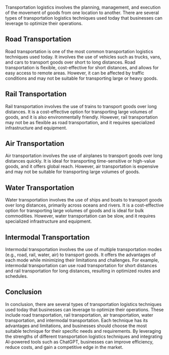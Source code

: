

Transportation logistics involves the planning, management, and execution of the movement of goods from one location to another. There are several types of transportation logistics techniques used today that businesses can leverage to optimize their operations.

Road Transportation
-------------------

Road transportation is one of the most common transportation logistics techniques used today. It involves the use of vehicles such as trucks, vans, and cars to transport goods over short to long distances. Road transportation is flexible, cost-effective for short distances, and allows for easy access to remote areas. However, it can be affected by traffic conditions and may not be suitable for transporting large or heavy goods.

Rail Transportation
-------------------

Rail transportation involves the use of trains to transport goods over long distances. It is a cost-effective option for transporting large volumes of goods, and it is also environmentally friendly. However, rail transportation may not be as flexible as road transportation, and it requires specialized infrastructure and equipment.

Air Transportation
------------------

Air transportation involves the use of airplanes to transport goods over long distances quickly. It is ideal for transporting time-sensitive or high-value goods, and it offers global reach. However, air transportation is expensive and may not be suitable for transporting large volumes of goods.

Water Transportation
--------------------

Water transportation involves the use of ships and boats to transport goods over long distances, primarily across oceans and rivers. It is a cost-effective option for transporting large volumes of goods and is ideal for bulk commodities. However, water transportation can be slow, and it requires specialized infrastructure and equipment.

Intermodal Transportation
-------------------------

Intermodal transportation involves the use of multiple transportation modes (e.g., road, rail, water, air) to transport goods. It offers the advantages of each mode while minimizing their limitations and challenges. For example, intermodal transportation can use road transportation for short distances and rail transportation for long distances, resulting in optimized routes and schedules.

Conclusion
----------

In conclusion, there are several types of transportation logistics techniques used today that businesses can leverage to optimize their operations. These include road transportation, rail transportation, air transportation, water transportation, and intermodal transportation. Each technique has its advantages and limitations, and businesses should choose the most suitable technique for their specific needs and requirements. By leveraging the strengths of different transportation logistics techniques and integrating AI-powered tools such as ChatGPT, businesses can improve efficiency, reduce costs, and gain a competitive edge in the market.
